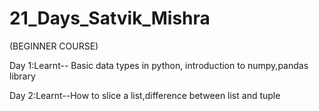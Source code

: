 # 21_Days_Satvik_Mishra
(BEGINNER COURSE)

Day 1:Learnt-- Basic data types in python, introduction to numpy,pandas library

Day 2:Learnt--How to slice a list,difference between list and tuple
